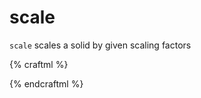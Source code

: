 # scale

`scale` scales a solid by given scaling factors

{% craftml %}
<row>

<!-- by default, a cube is 10x10x10 -->
<cube color="yellow"/>

<!-- scale it by 3 along all dimensions -->
<cube t="scale 3" color="blue"/>

<!-- scale it by 3 in only y dimension-->
<cube t="scale y 3" color="green"/>

<!-- scale it by 3 in x and y dimensions -->
<cube t="scale xy 3" color="red"/>

</row>
{% endcraftml %}
